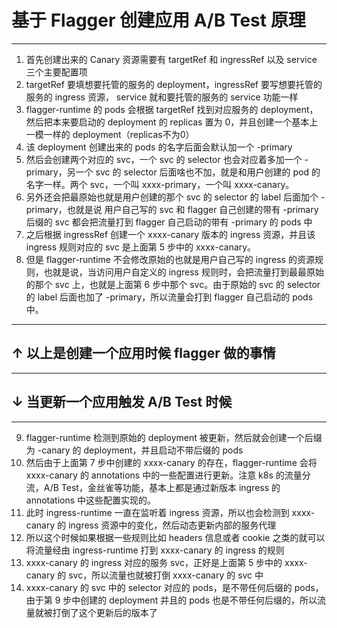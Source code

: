 # 基于 Flagger 创建应用 A/B Test 原理
---
1. 首先创建出来的 Canary 资源需要有 targetRef 和 ingressRef 以及 service 三个主要配置项
2. targetRef 要填想要托管的服务的 deployment，ingressRef 要写想要托管的服务的 ingress 资源， service 就和要托管的服务的 service 功能一样
3. flagger-runtime 的 pods 会根据 targetRef 找到对应服务的 deployment，然后把本来要启动的 deployment 的 replicas 置为 0，并且创建一个基本上一模一样的 deployment（replicas不为0）
4. 该 deployment 创建出来的 pods 的名字后面会默认加一个 -primary
5. 然后会创建两个对应的 svc，一个 svc 的 selector 也会对应着多加一个 -primary，另一个 svc 的 selector 后面啥也不加，就是和用户创建的 pod 的名字一样。两个 svc，一个叫 xxxx-primary，一个叫 xxxx-canary。
6. 另外还会把最原始也就是用户创建的那个 svc 的 selector 的 label 后面加个 -primary，也就是说 用户自己写的 svc 和 flagger 自己创建的带有 -primary 后缀的 svc 都会把流量打到 flagger 自己启动的带有 -primary 的 pods 中
7. 之后根据 ingressRef 创建一个 xxxx-canary 版本的 ingress 资源，并且该 ingress 规则对应的 svc 是上面第 5 步中的 xxxx-canary。
8. 但是 flagger-runtime 不会修改原始的也就是用户自己写的 ingress 的资源规则，也就是说，当访问用户自定义的 ingress 规则时，会把流量打到最最原始的那个 svc 上，也就是上面第 6 步中那个 svc。由于原始的 svc 的 selector 的 label 后面也加了 -primary，所以流量会打到 flagger 自己启动的 pods 中。

---

↑ 以上是创建一个应用时候 flagger 做的事情
---
---
↓ 当更新一个应用触发 A/B Test 时候
---
---
9. flagger-runtime 检测到原始的 deployment 被更新，然后就会创建一个后缀为 -canary 的 deployment，并且启动不带后缀的 pods
10. 然后由于上面第 7 步中创建的 xxxx-canary 的存在，flagger-runtime 会将 xxxx-canary 的 annotations 中的一些配置进行更新。注意 k8s 的流量分流，A/B Test，金丝雀等功能，基本上都是通过新版本 ingress 的 annotations 中这些配置实现的。
11. 此时 ingress-runtime 一直在监听着 ingress 资源，所以也会检测到 xxxx-canary 的 ingress 资源中的变化，然后动态更新内部的服务代理
12. 所以这个时候如果根据一些规则比如 headers 信息或者 cookie 之类的就可以将流量经由 ingress-runtime 打到 xxxx-canary 的 ingress 的规则
13. xxxx-canary 的 ingress 对应的服务 svc，正好是上面第 5 步中的 xxxx-canary 的 svc，所以流量也就被打倒 xxxx-canary 的 svc 中
14. xxxx-canary 的 svc 中的 selector 对应的 pods，是不带任何后缀的 pods，由于第 9 步中创建的 deployment 并且的 pods 也是不带任何后缀的，所以流量就被打倒了这个更新后的版本了


